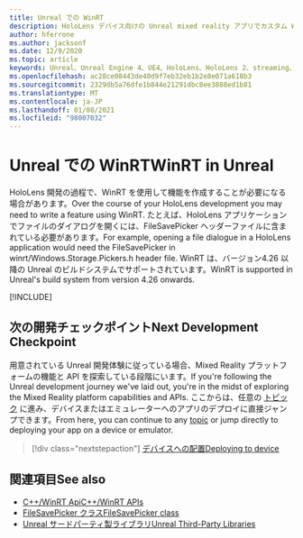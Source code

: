 ```yaml
---
title: Unreal での WinRT
description: HoloLens デバイス向けの Unreal mixed reality アプリでカスタム WinRT 機能を作成および管理する方法について説明します。
author: hferrone
ms.author: jacksonf
ms.date: 12/9/2020
ms.topic: article
keywords: Unreal、Unreal Engine 4、UE4、HoloLens、HoloLens 2、streaming、リモート処理、mixed reality、開発、作業の開始、機能、新しいプロジェクト、エミュレーター、ドキュメント、ガイド、機能、ホログラム、ゲーム開発、mixed reality ヘッドセット、windows mixed reality ヘッドセット、virtual reality ヘッドセット、WinRT、DLL
ms.openlocfilehash: ac28ce08443de40d9f7eb32eb1b2e8e071a618b3
ms.sourcegitcommit: 2329db5a76dfe1b844e21291dbc8ee3888ed1b81
ms.translationtype: MT
ms.contentlocale: ja-JP
ms.lasthandoff: 01/08/2021
ms.locfileid: "98007032"
---
```

# <a name="winrt-in-unreal"></a><span data-ttu-id="9570e-104">Unreal での WinRT</span><span class="sxs-lookup"><span data-stu-id="9570e-104">WinRT in Unreal</span></span>

<span data-ttu-id="9570e-105">HoloLens 開発の過程で、WinRT を使用して機能を作成することが必要になる場合があります。</span><span class="sxs-lookup"><span data-stu-id="9570e-105">Over the course of your HoloLens development you may need to write a feature using WinRT.</span></span> <span data-ttu-id="9570e-106">たとえば、HoloLens アプリケーションでファイルのダイアログを開くには、FileSavePicker ヘッダーファイルに含まれている必要があります。</span><span class="sxs-lookup"><span data-stu-id="9570e-106">For example, opening a file dialogue in a HoloLens application would need the FileSavePicker in winrt/Windows.Storage.Pickers.h header file.</span></span> <span data-ttu-id="9570e-107">WinRT は、バージョン4.26 以降の Unreal のビルドシステムでサポートされています。</span><span class="sxs-lookup"><span data-stu-id="9570e-107">WinRT is supported in Unreal's build system from version 4.26 onwards.</span></span>

[!INCLUDE[](includes/tabs-winRT.md)]

## <a name="next-development-checkpoint"></a><span data-ttu-id="9570e-108">次の開発チェックポイント</span><span class="sxs-lookup"><span data-stu-id="9570e-108">Next Development Checkpoint</span></span>

<span data-ttu-id="9570e-109">用意されている Unreal 開発体験に従っている場合、Mixed Reality プラットフォームの機能と API を探索している段階にいます。</span><span class="sxs-lookup"><span data-stu-id="9570e-109">If you're following the Unreal development journey we've laid out, you're in the midst of exploring the Mixed Reality platform capabilities and APIs.</span></span> <span data-ttu-id="9570e-110">ここからは、任意の [トピック](unreal-development-overview.md#3-platform-capabilities-and-apis) に進み、デバイスまたはエミュレーターへのアプリのデプロイに直接ジャンプできます。</span><span class="sxs-lookup"><span data-stu-id="9570e-110">From here, you can continue to any [topic](unreal-development-overview.md#3-platform-capabilities-and-apis) or jump directly to deploying your app on a device or emulator.</span></span>

> [!div class="nextstepaction"]
> [<span data-ttu-id="9570e-111">デバイスへの配置</span><span class="sxs-lookup"><span data-stu-id="9570e-111">Deploying to device</span></span>](unreal-deploying.md)

## <a name="see-also"></a><span data-ttu-id="9570e-112">関連項目</span><span class="sxs-lookup"><span data-stu-id="9570e-112">See also</span></span>

* [<span data-ttu-id="9570e-113">C++/WinRT Api</span><span class="sxs-lookup"><span data-stu-id="9570e-113">C++/WinRT APIs</span></span>](https://docs.microsoft.com/windows/uwp/cpp-and-winrt-apis/)
* [<span data-ttu-id="9570e-114">FileSavePicker クラス</span><span class="sxs-lookup"><span data-stu-id="9570e-114">FileSavePicker class</span></span>](https://docs.microsoft.com/uwp/api/Windows.Storage.Pickers.FileSavePicker) 
* [<span data-ttu-id="9570e-115">Unreal サードパーティ製ライブラリ</span><span class="sxs-lookup"><span data-stu-id="9570e-115">Unreal Third-Party Libraries</span></span>](https://docs.unrealengine.com/Programming/BuildTools/UnrealBuildTool/ThirdPartyLibraries/index.html) 
